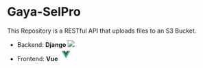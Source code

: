 # Gaya-SelPro
This Repository is a RESTful API that uploads files to an S3 Bucket.


- Backend: **Django** <img src="https://www.djangoproject.com/m/img/logos/django-logo-negative.png" width="30">
- Frontend: **Vue** <img src="https://raw.githubusercontent.com/vuejs/art/master/logo.png" width="30">





